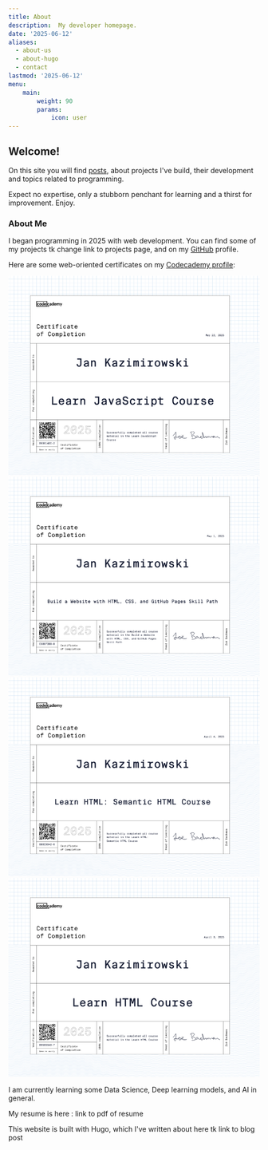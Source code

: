 ```yaml
---
title: About
description:  My developer homepage.
date: '2025-06-12'
aliases:
  - about-us
  - about-hugo
  - contact
lastmod: '2025-06-12'
menu:
    main: 
        weight: 90
        params:
            icon: user
---
```


## Welcome!

On this site you will find [posts](https://jankazimir.github.io/pages/archives/), about projects I've build, their development and  topics related to programming. 

Expect no expertise, only a stubborn penchant for learning and a thirst for improvement.
Enjoy.

### About Me
I began programming in 2025 with web development.
You can find some of my projects tk change link to projects page, and on my [GitHub](https://github.com/JanKazimir) profile.

Here are some web-oriented certificates on my [Codecademy profile](https://www.codecademy.com/profiles/JanKazimirowski):

![Javascript](<Screenshot 2025-06-12 at 16.30.41.png>) ![Build a Website](<Screenshot 2025-06-12 at 16.30.30.png>) ![Semantic Html](<Screenshot 2025-06-12 at 16.30.22.png>) ![Html](<Screenshot 2025-06-12 at 16.30.09.png>)

I am currently learning some Data Science, Deep learning models, and AI in general.

My resume is here : link to pdf of resume

This website is built with Hugo, which I've written about here tk link to blog post
